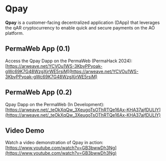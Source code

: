 # Qpay

**Qpay** is a customer-facing decentralized application (DApp) that leverages the qAR cryptocurrency to enable quick and secure payments on the AO platform.

## PermaWeb App (0.1)
Access the Qpay Dapp on the PermaWeb (PermaHack 2024):
[https://arweave.net/YCVOu1WS-3KbyPPyoak-gWc69K7G48WzgXjrWE5rsiM](https://arweave.net/YCVOu1WS-3KbyPPyoak-gWc69K7G48WzgXjrWE5rsiM)

## PermaWeb App (0.2)
Qpay Dapp on the PermaWeb (In Development):
[https://arweave.net/_teOkXqQw_3XeugoTsOThRTQe16Ax-KHA37ajfDULIY](https://arweave.net/_teOkXqQw_3XeugoTsOThRTQe16Ax-KHA37ajfDULIY)

## Video Demo
Watch a video demonstration of Qpay in action:
[https://www.youtube.com/watch?v=GB3bwwDh3Ng](https://www.youtube.com/watch?v=GB3bwwDh3Ng)